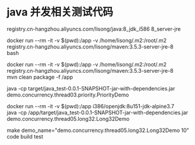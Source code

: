 # java 并发相关测试代码

registry.cn-hangzhou.aliyuncs.com/lisong/java:8_jdk_i586
8_server-jre

docker run --rm -it -v $(pwd):/app -v /home/lisong/.m2:/root/.m2 \
registry.cn-hangzhou.aliyuncs.com/lisong/maven:3.5.3-server-jre-8 \
bash

docker run --rm -it -v $(pwd):/app -v /home/lisong/.m2:/root/.m2 \
registry.cn-hangzhou.aliyuncs.com/lisong/maven:3.5.3-server-jre-8 \
mvn clean package -f /app

java -cp target/java_test-0.0.1-SNAPSHOT-jar-with-dependencies.jar demo.concurrency.thread03.priority.PriorityDemo

docker run --rm -it -v $(pwd):/app i386/openjdk:8u151-jdk-alpine3.7 \
java -cp /app/target/java_test-0.0.1-SNAPSHOT-jar-with-dependencies.jar \
demo.concurrency.thread05.long32.Long32Demo

make demo_name="demo.concurrency.thread05.long32.Long32Demo 10" code build test